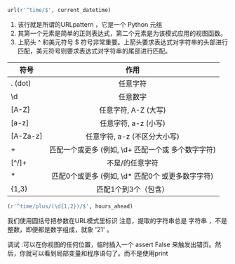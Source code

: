 
```python
url(r'^time/$', current_datetime)
```
1. 该行就是所谓的URLpattern ，它是一个 Python 元组
2. 其第一个元素是简单的正则表达式，第二个元素是为该模式应用的视图函数。
3. 上箭头 ^ 和美元符号 $ 符号非常重要。上箭头要求表达式对字符串的头部进行匹配，美元符号则要求表达式对字符串的尾部进行匹配。


| 符号        | 作用           |
| ------------- |:-------------:|
|. (dot)      |任意字符|
|\d           |任意数字|
|[A-Z]        |任意字符, A-Z (大写)|
|[a-z]        |任意字符, a-z (小写)|
|[A-Za-z]     |任意字符, a-z (不区分大小写)|
|+            |匹配一个或更多 (例如, \d+ 匹配一个或 多个数字字符)|
|[^/]+        |不是/的任意字符|
|*            |匹配0个或更多 (例如, \d* 匹配0个 或更多数字字符)|
|{1,3}        |匹配1个到3个（包含）|

```python
(r'^time/plus/(\d{1,2})/$', hours_ahead)
```
我们使用圆括号把参数在URL模式里标识
注意，提取的字符串总是 字符串 ，不是整数，即便都是数字组成，就象 '21' 。


调试 :可以在你视图的任何位置，临时插入一个 assert False 来触发出错页。然后，你就可以看到局部变量和程序语句了。而不是使用print



